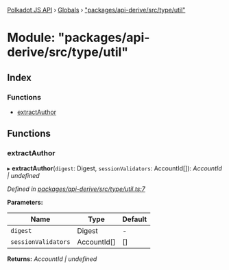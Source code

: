 [Polkadot JS API](../README.md) › [Globals](../globals.md) › ["packages/api-derive/src/type/util"](_packages_api_derive_src_type_util_.md)

# Module: "packages/api-derive/src/type/util"

## Index

### Functions

* [extractAuthor](_packages_api_derive_src_type_util_.md#extractauthor)

## Functions

###  extractAuthor

▸ **extractAuthor**(`digest`: Digest, `sessionValidators`: AccountId[]): *AccountId | undefined*

*Defined in [packages/api-derive/src/type/util.ts:7](https://github.com/polkadot-js/api/blob/395dc79ef7/packages/api-derive/src/type/util.ts#L7)*

**Parameters:**

Name | Type | Default |
------ | ------ | ------ |
`digest` | Digest | - |
`sessionValidators` | AccountId[] | [] |

**Returns:** *AccountId | undefined*
